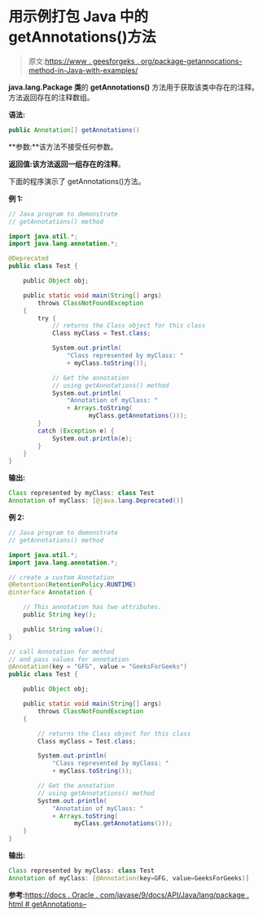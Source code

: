 # 用示例打包 Java 中的 getAnnotations()方法

> 原文:[https://www . geesforgeks . org/package-getannocations-method-in-Java-with-examples/](https://www.geeksforgeeks.org/package-getannotations-method-in-java-with-examples/)

**java.lang.Package 类**的 **getAnnotations()** 方法用于获取该类中存在的注释。方法返回存在的注释数组。

**语法:**

```java
public Annotation[] getAnnotations()

```

**参数:**该方法不接受任何参数。

**返回值:**该方法返回**一组存在的注释**。

下面的程序演示了 getAnnotations()方法。

**例 1:**

```java
// Java program to demonstrate
// getAnnotations() method

import java.util.*;
import java.lang.annotation.*;

@Deprecated
public class Test {

    public Object obj;

    public static void main(String[] args)
        throws ClassNotFoundException
    {
        try {
            // returns the Class object for this class
            Class myClass = Test.class;

            System.out.println(
                "Class represented by myClass: "
                + myClass.toString());

            // Get the annotation
            // using getAnnotations() method
            System.out.println(
                "Annotation of myClass: "
                + Arrays.toString(
                      myClass.getAnnotations()));
        }
        catch (Exception e) {
            System.out.println(e);
        }
    }
}
```

**输出:**

```java
Class represented by myClass: class Test
Annotation of myClass: [@java.lang.Deprecated()]

```

**例 2:**

```java
// Java program to demonstrate
// getAnnotations() method

import java.util.*;
import java.lang.annotation.*;

// create a custom Annotation
@Retention(RetentionPolicy.RUNTIME)
@interface Annotation {

    // This annotation has two attributes.
    public String key();

    public String value();
}

// call Annotation for method
// and pass values for annotation
@Annotation(key = "GFG", value = "GeeksForGeeks")
public class Test {

    public Object obj;

    public static void main(String[] args)
        throws ClassNotFoundException
    {

        // returns the Class object for this class
        Class myClass = Test.class;

        System.out.println(
            "Class represented by myClass: "
            + myClass.toString());

        // Get the annotation
        // using getAnnotations() method
        System.out.println(
            "Annotation of myClass: "
            + Arrays.toString(
                  myClass.getAnnotations()));
    }
}
```

**输出:**

```java
Class represented by myClass: class Test
Annotation of myClass: [@Annotation(key=GFG, value=GeeksForGeeks)]

```

**参考:**[https://docs . Oracle . com/javase/9/docs/API/Java/lang/package . html # getAnnotations–](https://docs.oracle.com/javase/9/docs/api/java/lang/Package.html#getAnnotations--)